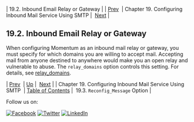 | 19.2. Inbound Email Relay or Gateway |
| [Prev](esmtp_listener.php)  | Chapter 19. Configuring Inbound Mail Service Using SMTP |  [Next](esmtp_listener.reconfig_message.php) |

## 19.2. Inbound Email Relay or Gateway

When configuring Momentum as an inbound mail relay or gateway, you must specify for which domains you are willing to accept mail. Accepting mail from anyone destined to anywhere would make you an open relay and vulnerable to abuse. The `relay_domains` option controls this setting. For details, see [relay_domains](conf.ref.relay_domains.php "relay_domains").

| [Prev](esmtp_listener.php)  | [Up](esmtp_listener.php) |  [Next](esmtp_listener.reconfig_message.php) |
| Chapter 19. Configuring Inbound Mail Service Using SMTP  | [Table of Contents](index.php) |  19.3. `Reconfig_Message` Option |

Follow us on:

[![Facebook](https://support.messagesystems.com/images/icon-facebook.png)](http://www.facebook.com/messagesystems) [![Twitter](https://support.messagesystems.com/images/icon-twitter.png)](http://twitter.com/#!/MessageSystems) [![LinkedIn](https://support.messagesystems.com/images/icon-linkedin.png)](http://www.linkedin.com/company/message-systems)